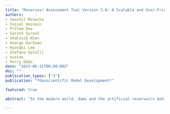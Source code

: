 ```yaml
---
title: "Reservoir Assessment Tool Version 3.0: A Scalable and User-Friendly Software Platform to Mobilize the Global Water Management Community"
authors:
- Sanchit Minocha
- Faisal Hossain
- Pritam Das
- Sarath Suresh
- Shahzaib Khan
- George Darkwan
- Hyongki Lee
- Stefano Galelli
- kostas
- Perry Oddo
date: "2023-06-31T00:00:00Z"
doi: ""
publication_types: ["3"]
publication: "*Geoscientific Model Development*"

featured: true

abstract: "In the modern world, dams and the artificial reservoirs behind them serve the increasing demand for water across diverse needs such as agriculture, energy production, and drinking water. As dams continue to proliferate, monitoring water availability influenced by reservoir operations is now of paramount importance. The Reservoir Assessment Tool (RAT) is a data-driven software that integrates satellite remote sensing with hydrological models, enabling the estimation of key reservoir parameters such as inflow, outflow, surface area, evaporation and storage changes. The earliest rendition of RAT (version 1.0) was set up for 1598 reservoirs around the world with limitations in functional robustness, updating frequency and scalability. Some of these limitations on updating frequency and functional robustness were addressed in version 2.0 that was later made operational for the inter-governmental agency of the Mekong River Commission. Recognizing the need for scalability to mobilize the global water management community to benefit from satellite remote sensing, we hereby introduce RAT version 3.0. This version is optimized for accelerating open collaboration among users for continuous improvement and customization of RAT to enable reservoir management breakthroughs. RAT 3.0 represents a wholesale overhaul from the previous versions to empower the global community of users and developers in the spirit of the open-source movement. RAT 3.0 allows reservoir monitoring advancements and new functional developments that can be freely exchanged and seamlessly integrated for continuous evolution of the software. A centralized web application has also been established to facilitate the storage and dissemination of global reservoir monitoring information along with comprehensive training resources. RAT 3.0 aspires to usher the traditional water management community into the era of satellite remote sensing. The global impact of the software can be expected to increase as uptake spreads, enabling a more sustainable and equitable utilization of our planet's water resources."

---
```

